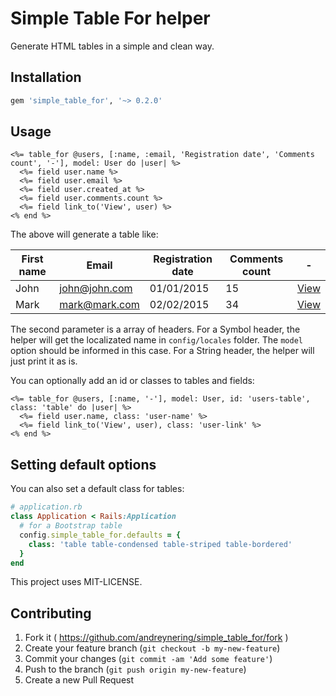 Simple Table For helper
=======================

Generate HTML tables in a simple and clean way.

## Installation

```ruby
gem 'simple_table_for', '~> 0.2.0'
```

## Usage

```erb
<%= table_for @users, [:name, :email, 'Registration date', 'Comments count', '-'], model: User do |user| %>
  <%= field user.name %>
  <%= field user.email %>
  <%= field user.created_at %>
  <%= field user.comments.count %>
  <%= field link_to('View', user) %>
<% end %>
```

The above will generate a table like:

| First name | Email         | Registration date | Comments count  | -         |
| ---------- | ------------- | ----------------- | --------------- | --------- |
| John       | john@john.com | 01/01/2015        | 15              | [View](#) |
| Mark       | mark@mark.com | 02/02/2015        | 34              | [View](#) |

The second parameter is a array of headers. For a Symbol header, the helper
will get the localizated name in `config/locales` folder. The `model` option
should be informed in this case. For a String header, the helper will just
print it as is.

You can optionally add an id or classes to tables and fields:

```erb
<%= table_for @users, [:name, '-'], model: User, id: 'users-table', class: 'table' do |user| %>
  <%= field user.name, class: 'user-name' %>
  <%= field link_to('View', user), class: 'user-link' %>
<% end %>
```

## Setting default options

You can also set a default class for tables:

```ruby
# application.rb
class Application < Rails:Application
  # for a Bootstrap table
  config.simple_table_for.defaults = {
    class: 'table table-condensed table-striped table-bordered'
  }
end
```

This project uses MIT-LICENSE.

## Contributing

1. Fork it ( https://github.com/andreynering/simple_table_for/fork )
2. Create your feature branch (`git checkout -b my-new-feature`)
3. Commit your changes (`git commit -am 'Add some feature'`)
4. Push to the branch (`git push origin my-new-feature`)
5. Create a new Pull Request
